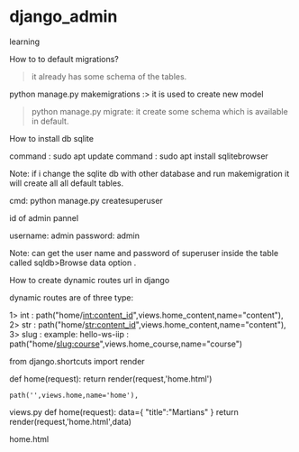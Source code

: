 # django_admin
learning


How to to default migrations?

> it already has some schema of the tables.

python manage.py makemigrations  :> it is used to create new model

> python manage.py migrate:  it create some schema which is available in default.


How to install db sqlite

command : sudo apt update
command : sudo apt install sqlitebrowser

Note: if i change the sqlite db with other database and run makemigration it will create all all default tables.


<!-- create super user  -->
cmd: python manage.py createsuperuser

id of admin pannel

username: admin
password: admin


Note: can get the user name and password of superuser inside the table called sqldb>Browse data option .

<!-- what is URL(Route) and Views -->

<!-- function and class based views -->

<!-- how to create Views and Urls and how to connect  -->


How to create dynamic routes url in django

dynamic routes are of three type:

1> int   :     path("home/<int:content_id>",views.home_content,name="content"),
2> str  :  path("home/<str:content_id>",views.home_content,name="content"),
3> slug     : example: hello-ws-iip :     path("home/<slug:course>",views.home_course,name="course")


<!-- how to configure html file using templates -->
from django.shortcuts import render
<!-- views.py -->
def home(request):
    return render(request,'home.html')
<!-- urls.py -->
    path('',views.home,name='home'),


<!-- How to pass data from views.py to templates -->
views.py
def home(request):
    data={
        "title":"Martians"
    }
    return render(request,'home.html',data)

home.html
<!DOCTYPE html>
<html lang="en">
<head>
    <meta charset="UTF-8">
    <meta name="viewport" content="width=device-width, initial-scale=1.0">
    <title>{{ title }}</title>
    <style>
        .main{
        width:1000px;
        background-color: red;
        color: white;

    }
    </style>
    
</head>
<body>
    <div class="main"><h1>Welcome to AI Martians</h1> </div>
    
</body>
</html>
